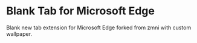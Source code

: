 # Blank Tab for Microsoft Edge
Blank new tab extension for Microsoft Edge forked from zmni with custom wallpaper.